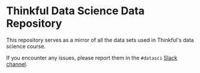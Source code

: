Thinkful Data Science Data Repository
=====================================

This repository serves as a mirror of all the data sets used in Thinkful's data science course.

If you encounter any issues, please report them in the `#datasci` [Slack channel](https://thinkful.slack.com/messages/datasci/).
